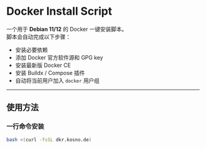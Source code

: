 # Docker Install Script

一个用于 **Debian 11/12** 的 Docker 一键安装脚本。  
脚本会自动完成以下步骤：
- 安装必要依赖
- 添加 Docker 官方软件源和 GPG key
- 安装最新版 Docker CE
- 安装 Buildx / Compose 插件
- 自动将当前用户加入 `docker` 用户组

---

## 使用方法

### 一行命令安装
```bash
bash <(curl -fsSL dkr.kosno.de)

